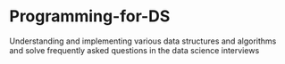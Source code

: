# Programming-for-DS
Understanding and implementing various data structures and algorithms and solve frequently asked questions in the data science interviews
